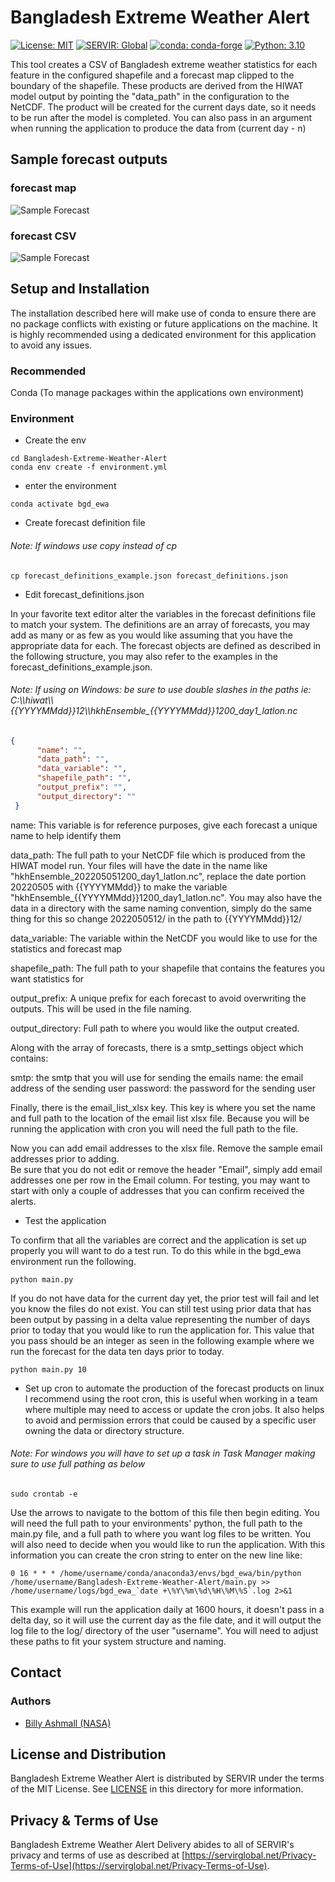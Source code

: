 # Bangladesh Extreme Weather Alert

[![License: MIT](https://img.shields.io/badge/License-MIT-yellow.svg)](https://opensource.org/licenses/MIT)
[![SERVIR: Global](https://img.shields.io/badge/SERVIR-Global-green)](https://servirglobal.net)
[![conda: conda-forge](https://shields.io/badge/conda%7Cconda--forge-v3.7.1-blue)](https://conda.io/)
[![Python: 3.10](https://img.shields.io/badge/python-3.10-blue.svg)](https://www.python.org/)

This tool creates a CSV of Bangladesh extreme weather statistics for each feature in the configured shapefile
and a forecast map clipped to the boundary of the shapefile. These products are derived from the 
HIWAT model output by pointing the "data_path" in the configuration to the NetCDF.  The product will
be created for the current days date, so it needs to be run after the model is completed.  You can also 
pass in an argument when running the application to produce the data from (current day - n)
## Sample forecast outputs
### forecast map
![Sample Forecast](sample_product/20220425_day_1_forecast_map.jpg)

### forecast CSV
![Sample Forecast](sample_product/csv_sample.jpg)

## Setup and Installation
The installation described here will make use of conda to ensure there are no package conflicts with 
existing or future applications on the machine.  It is highly recommended using a dedicated environment 
for this application to avoid any issues.

### Recommended
Conda (To manage packages within the applications own environment)

### Environment
- Create the env

```shell
cd Bangladesh-Extreme-Weather-Alert
conda env create -f environment.yml
```

- enter the environment

```shell
conda activate bgd_ewa
```

- Create forecast definition file 
###### Note: If windows use copy instead of cp
```shell
cp forecast_definitions_example.json forecast_definitions.json
```

- Edit forecast_definitions.json

In your favorite text editor alter the variables in the forecast definitions file
to match your system.  The definitions are an array of forecasts, you may add as 
many or as few as you would like assuming that you have the appropriate data for each.
The forecast objects are defined as described in the following structure, you may 
also refer to the examples in the forecast_definitions_example.json.  
###### Note: If using on Windows: be sure to use double slashes in the paths ie: C:\\\hiwat\\\\{{YYYYMMdd}}12\\\hkhEnsemble_{{YYYYMMdd}}1200_day1_latlon.nc
```json
{
      "name": "", 
      "data_path": "",
      "data_variable": "",
      "shapefile_path": "",
      "output_prefix": "",
      "output_directory": ""
 }
```
name: This variable is for reference purposes, give each forecast a unique name to help identify them

data_path: The full path to your NetCDF file which is produced from the HIWAT model run.  Your files
will have the date in the name like "hkhEnsemble_202205051200_day1_latlon.nc", replace the date portion
20220505 with {{YYYYMMdd}} to make the variable "hkhEnsemble_{{YYYYMMdd}}1200_day1_latlon.nc".  You may also 
have the data in a directory with the same naming convention, simply do the same thing for this so 
change 2022050512/ in the path to {{YYYYMMdd}}12/

data_variable: The variable within the NetCDF you would like to use for the statistics and forecast map

shapefile_path: The full path to your shapefile that contains the features you want statistics for

output_prefix: A unique prefix for each forecast to avoid overwriting the outputs.  This will be used in the file naming.

output_directory: Full path to where you would like the output created. 

Along with the array of forecasts, there is a smtp_settings object which contains:

smtp: the smtp that you will use for sending the emails
name: the email address of the sending user
password: the password for the sending user

Finally, there is the email_list_xlsx key.  This key is where you set the name and full path to the location of the 
email list xlsx file.  Because you will be running the application with cron you will need the full path to the file.

Now you can add email addresses to the xlsx file.  Remove the sample email addresses prior to adding.  
Be sure that you do not edit or remove the header "Email", 
simply add email addresses one per row in the Email column.  For testing, you may want to start with only a 
couple of addresses that you can confirm received the alerts.

- Test the application

To confirm that all the variables are correct and the application is set up properly you will want to do a test run.
To do this while in the bgd_ewa environment run the following.

```shell
python main.py
```

If you do not have data for the current day yet, the prior test will fail and let you know the files do not exist.
You can still test using prior data that has been output by passing in a delta value representing the number of days 
prior to today that you would like to run the application for.  This value that you pass should be an integer 
as seen in the following example where we run the forecast for the data ten days prior to today.

```shell
python main.py 10
```

- Set up cron to automate the production of the forecast products on linux
I recommend using the root cron, this is useful when working in a team where multiple may need to access or update 
the cron jobs.  It also helps to avoid and permission errors that could be caused by a specific user owning the data
or directory structure.
###### Note: For windows you will have to set up a task in Task Manager making sure to use full pathing as below

```shell
sudo crontab -e
```

Use the arrows to navigate to the bottom of this file then begin editing.  You will need the full path to your 
environments' python, the full path to the main.py file, and a full path to where you want log files to be written.
You will also need to decide when you would like to run the application.  With this information you can create the 
cron string to enter on the new line like:

```shell
0 16 * * * /home/username/conda/anaconda3/envs/bgd_ewa/bin/python /home/username/Bangladesh-Extreme-Weather-Alert/main.py >> /home/username/logs/bgd_ewa_`date +\%Y\%m\%d\%H\%M\%S`.log 2>&1
```

This example will run the application daily at 1600 hours, it doesn't pass in a delta day, so it will use the current
day as the file date, and it will output the log file to the log/ directory of the user "username".  You will need
to adjust these paths to fit your system structure and naming.

## Contact

### Authors

- [Billy Ashmall (NASA)](mailto:billy.ashmall@nasa.gov)

## License and Distribution

Bangladesh Extreme Weather Alert is distributed by SERVIR under the terms of the MIT License. See
[LICENSE](https://github.com/SERVIR/Bangladesh-Extreme-Weather-Alert/blob/master/LICENSE) in this directory for more information.

## Privacy & Terms of Use

Bangladesh Extreme Weather Alert Delivery abides to all of SERVIR's privacy and terms of use as described
at [https://servirglobal.net/Privacy-Terms-of-Use](https://servirglobal.net/Privacy-Terms-of-Use).